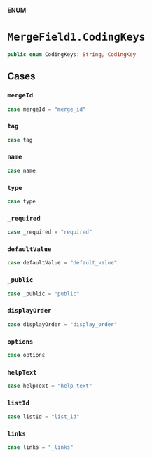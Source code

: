 **ENUM**

# `MergeField1.CodingKeys`

```swift
public enum CodingKeys: String, CodingKey
```

## Cases
### `mergeId`

```swift
case mergeId = "merge_id"
```

### `tag`

```swift
case tag
```

### `name`

```swift
case name
```

### `type`

```swift
case type
```

### `_required`

```swift
case _required = "required"
```

### `defaultValue`

```swift
case defaultValue = "default_value"
```

### `_public`

```swift
case _public = "public"
```

### `displayOrder`

```swift
case displayOrder = "display_order"
```

### `options`

```swift
case options
```

### `helpText`

```swift
case helpText = "help_text"
```

### `listId`

```swift
case listId = "list_id"
```

### `links`

```swift
case links = "_links"
```
